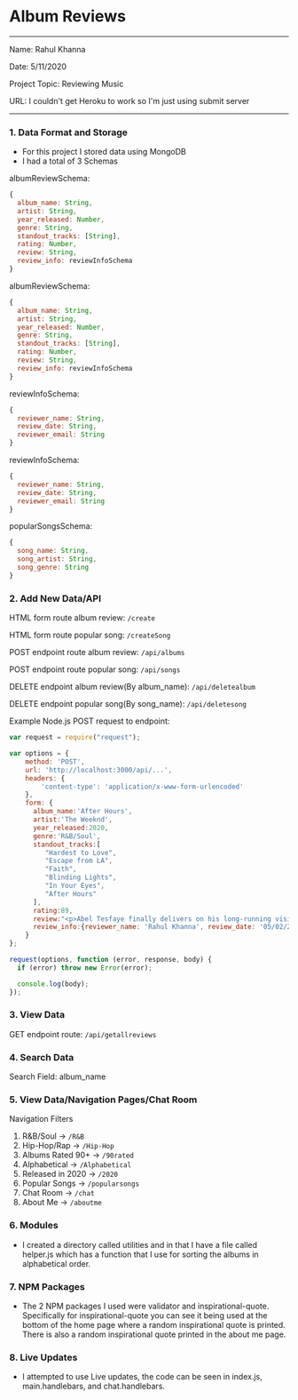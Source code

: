 
# Album Reviews

---

Name: Rahul Khanna

Date: 5/11/2020

Project Topic: Reviewing Music

URL: I couldn't get Heroku to work so I'm just using submit server

---


### 1. Data Format and Storage

- For this project I stored data using MongoDB
- I had a total of 3 Schemas

albumReviewSchema:
```javascript
{
  album_name: String,
  artist: String,
  year_released: Number,
  genre: String,
  standout_tracks: [String],
  rating: Number,
  review: String,
  review_info: reviewInfoSchema
}
```

albumReviewSchema:
```javascript
{
  album_name: String,
  artist: String,
  year_released: Number,
  genre: String,
  standout_tracks: [String],
  rating: Number,
  review: String,
  review_info: reviewInfoSchema
}
```

reviewInfoSchema:
```javascript
{
  reviewer_name: String,
  review_date: String,
  reviewer_email: String
}
```

reviewInfoSchema:
```javascript
{
  reviewer_name: String,
  review_date: String,
  reviewer_email: String
}
```

popularSongsSchema:
```javascript
{
  song_name: String,
  song_artist: String,
  song_genre: String
}
```

### 2. Add New Data/API

HTML form route album review: `/create`

HTML form route popular song: `/createSong`

POST endpoint route album review: `/api/albums`

POST endpoint route popular song: `/api/songs`

DELETE endpoint album review(By album_name): `/api/deletealbum`

DELETE endpoint popular song(By song_name): `/api/deletesong`

Example Node.js POST request to endpoint:
```javascript
var request = require("request");

var options = {
    method: 'POST',
    url: 'http://localhost:3000/api/...',
    headers: {
        'content-type': 'application/x-www-form-urlencoded'
    },
    form: {
      album_name:'After Hours',
      artist:'The Weeknd',
      year_released:2020,
      genre:'R&B/Soul',
      standout_tracks:[
         "Hardest to Love",
         "Escape from LA",
         "Faith",
         "Blinding Lights",
         "In Your Eyes",
         "After Hours"
      ],
      rating:89,
      review:"<p>Abel Tesfaye finally delivers on his long-running vision, leveraging a self-loathing villain into an irresistible, cinematic narrative with his most satisfying collision of new wave, dream pop, and R&B.</p>",
      review_info:{reviewer_name: 'Rahul Khanna', review_date: '05/02/2020', reviewer_email: 'rkhanna@umd.edu'}
    }
};

request(options, function (error, response, body) {
  if (error) throw new Error(error);

  console.log(body);
});
```

### 3. View Data

GET endpoint route: `/api/getallreviews`

### 4. Search Data

Search Field: album_name

### 5. View Data/Navigation Pages/Chat Room

Navigation Filters
1. R&B/Soul -> `/R&B`
2. Hip-Hop/Rap -> `/Hip-Hop`
3. Albums Rated 90+ -> `/90rated`
4. Alphabetical -> `/Alphabetical`
5. Released in 2020 -> `/2020`
6. Popular Songs -> `/popularsongs`
7. Chat Room -> `/chat`
8. About Me -> `/aboutme`

### 6. Modules

- I created a directory called utilities and in that I have a file called helper.js which
has a function that I use for sorting the albums in alphabetical order.

### 7. NPM Packages

- The 2 NPM packages I used were validator and inspirational-quote. Specifically for
inspirational-quote you can see it being used at the bottom of the home page where a
random inspirational quote is printed. There is also a random inspirational quote printed
in the about me page.

### 8. Live Updates

- I attempted to use Live updates, the code can be seen in index.js, main.handlebars, and
chat.handlebars.
